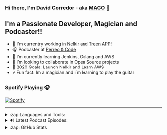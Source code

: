 ### Hi there, I'm David Corredor - aka [MAGO][twitter] 👋

## I'm a Passionate Developer, Magician and Podcaster!!

- 🔭 I'm currentry working in [Nelkir][nelkir] and [Treen APP][treen]!
- 🎧 Podcaster at [Perreo & Code][podcast]
- 🌱 I’m currently learning Jenkins, Golang and AWS
- 👯 I’m looking to collaborate in Open Source projects
- 🥅 2020 Goals: Launch Nelkir and Learn AWS
- ⚡ Fun fact: Im a magician and i´m learning to play the guitar

### Spotify Playing 🎧

[![Spotify](https://novatorem.vidmore.vercel.app/api/spotify)](https://open.spotify.com/user/vidmore)

---

<details>
  <summary>:zap:Languages and Tools:</summary>
  
  <p align="left">
    <a href="https://aws.amazon.com" target="_blank">
      <img src="https://devicons.github.io/devicon/devicon.git/icons/amazonwebservices/amazonwebservices-original-wordmark.svg" alt="aws" width="40" height="40"/>
    </a>
    <a href="https://www.gnu.org/software/bash/" target="_blank">
      <img src="https://www.vectorlogo.zone/logos/gnu_bash/gnu_bash-icon.svg" alt="bash" width="40" height="40"/> </a> <a href="https://getbootstrap.com" target="_blank"> <img src="https://devicons.github.io/devicon/devicon.git/icons/bootstrap/bootstrap-plain.svg" alt="bootstrap" width="40" height="40"/> </a> <a href="https://www.cprogramming.com/" target="_blank"> <img src="https://devicons.github.io/devicon/devicon.git/icons/c/c-original.svg" alt="c" width="40" height="40"/> </a> <a href="https://www.w3schools.com/css/" target="_blank"> <img src="https://devicons.github.io/devicon/devicon.git/icons/css3/css3-original-wordmark.svg" alt="css3" width="40" height="40"/> </a> <a href="https://www.djangoproject.com/" target="_blank"> <img src="https://devicons.github.io/devicon/devicon.git/icons/django/django-original.svg" alt="django" width="40" height="40"/> </a> <a href="https://www.docker.com/" target="_blank"> <img src="https://devicons.github.io/devicon/devicon.git/icons/docker/docker-original-wordmark.svg" alt="docker" width="40" height="40"/> </a> <a href="https://www.figma.com/" target="_blank"> <img src="https://www.vectorlogo.zone/logos/figma/figma-icon.svg" alt="figma" width="40" height="40"/> </a> <a href="https://flask.palletsprojects.com/" target="_blank"> <img src="https://www.vectorlogo.zone/logos/pocoo_flask/pocoo_flask-icon.svg" alt="flask" width="40" height="40"/> </a> <a href="https://git-scm.com/" target="_blank"> <img src="https://www.vectorlogo.zone/logos/git-scm/git-scm-icon.svg" alt="git" width="40" height="40"/> </a> <a href="https://golang.org" target="_blank"> <img src="https://devicons.github.io/devicon/devicon.git/icons/go/go-original.svg" alt="go" width="40" height="40"/> </a> <a href="https://www.w3.org/html/" target="_blank"> <img src="https://devicons.github.io/devicon/devicon.git/icons/html5/html5-original-wordmark.svg" alt="html5" width="40" height="40"/> </a> <a href="https://ionicframework.com" target="_blank"> <img src="https://upload.wikimedia.org/wikipedia/commons/d/d1/Ionic_Logo.svg" alt="ionic" width="40" height="40"/> </a> <a href="https://developer.mozilla.org/en-US/docs/Web/JavaScript" target="_blank"> <img src="https://devicons.github.io/devicon/devicon.git/icons/javascript/javascript-original.svg" alt="javascript" width="40" height="40"/> </a> <a href="https://www.jenkins.io" target="_blank"> <img src="https://www.vectorlogo.zone/logos/jenkins/jenkins-icon.svg" alt="jenkins" width="40" height="40"/> </a> <a href="https://laravel.com/" target="_blank"> <img src="https://devicons.github.io/devicon/devicon.git/icons/laravel/laravel-plain-wordmark.svg" alt="laravel" width="40" height="40"/> </a> <a href="https://www.linux.org/" target="_blank"> <img src="https://devicons.github.io/devicon/devicon.git/icons/linux/linux-original.svg" alt="linux" width="40" height="40"/> </a> <a href="https://www.mongodb.com/" target="_blank"> <img src="https://devicons.github.io/devicon/devicon.git/icons/mongodb/mongodb-original-wordmark.svg" alt="mongodb" width="40" height="40"/> </a> <a href="https://www.mysql.com/" target="_blank"> <img src="https://devicons.github.io/devicon/devicon.git/icons/mysql/mysql-original-wordmark.svg" alt="mysql" width="40" height="40"/> </a> <a href="https://www.nginx.com" target="_blank"> <img src="https://devicons.github.io/devicon/devicon.git/icons/nginx/nginx-original.svg" alt="nginx" width="40" height="40"/> </a> <a href="https://www.php.net" target="_blank"> <img src="https://devicons.github.io/devicon/devicon.git/icons/php/php-original.svg" alt="php" width="40" height="40"/> </a> <a href="https://postman.com" target="_blank"> <img src="https://www.vectorlogo.zone/logos/getpostman/getpostman-icon.svg" alt="postman" width="40" height="40"/> </a> <a href="https://www.python.org" target="_blank"> <img src="https://devicons.github.io/devicon/devicon.git/icons/python/python-original.svg" alt="python" width="40" height="40"/> </a> <a href="https://www.sqlite.org/" target="_blank"> <img src="https://www.vectorlogo.zone/logos/sqlite/sqlite-icon.svg" alt="sqlite" width="40" height="40"/> </a> <a href="https://www.vagrantup.com/" target="_blank"> <img src="https://www.vectorlogo.zone/logos/vagrantup/vagrantup-icon.svg" alt="vagrant" width="40" height="40"/> </a> </p>

</details>


<details>
  <summary>🔊 Latest Podcast Episodes:</summary>

  <!-- SPOTIFY:START -->

  - [Episodio 05 - Como ser una buena presa para un caza talento.](https://open.spotify.com/episode/3D2a6wJknDPC4kIUpz3Tfj?si=hv1drzyLTC6N4aaw6WkDsQ)
  - [Episodio 04 - Comunidades, Networking y empanadas.](https://open.spotify.com/episode/43958TU5As4rf6JMIAHxmG?si=nnUeS4whTEO_mNebTM6i9g)
  - [Episodio 03 - Porqué deberías leer código.](https://open.spotify.com/episode/3qgEz8Klk07rsgKDn1jYmL?si=QB-0LWp6QGGXX_KfEAKZaw)
  - [Episodio 02 - Programando y sobreviviendo en el intento.](https://open.spotify.com/episode/4MoFSlFsepH3XD6Bno41ZL?si=JQ7T4mp7RiedW5Pp6mU1pA)
  - [Episodio 01 - El mundo del desarrollo Web ¿Que camino elegir?](https://open.spotify.com/episode/1WWLowcyHhdAn7FwuoB9BV?si=bisxwbttRuCcOgoYxih9fQ)
  <!-- SPOTIFY:END -->
  
</details>

<details>
  <summary>:zap: GitHub Stats</summary>

  <img align="left" alt="VIDMORE's GitHub Stats" src="https://github-readme-stats.codestackr.vercel.app/api?username=VIDMORE&show_icons=true&hide_border=true" />

</details>

[twitter]: https://twitter.com/dacorredor11
[linkedin]: https://www.linkedin.com/in/davidcorredor11/
[podcast]: https://open.spotify.com/show/3K4epmZjGd60cHZtudoz3j?si=Dw3khmNnRRisr7z7WFStoQ
[nelkir]: https://nelkir.com
[treen]: https://github.com/Treen-Project
